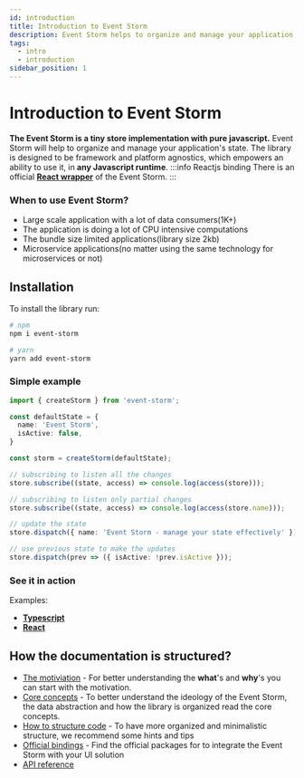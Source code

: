 ```yaml
---
id: introduction
title: Introduction to Event Storm
description: Event Storm helps to organize and manage your application's state. The library is designed to be framework and platform agnostics.
tags:
  - intro
  - introduction
sidebar_position: 1
---
```


# Introduction to Event Storm

**The Event Storm is a tiny store implementation with pure javascript.**
Event Storm will help to organize and manage your application's state. The library is designed to be framework and platform agnostics, which empowers an ability to use it, in **any Javascript runtime**.
:::info Reactjs binding
There is an official **[React wrapper](https://github.com/event-storm/react-event-storm)** of the Event Storm.
:::

### When to use Event Storm? 

- Large scale application with a lot of data consumers(1K+)
- The application is doing a lot of CPU intensive computations
- The bundle size limited applications(library size 2kb)
- Microservice applications(no matter using the same technology for microservices or not)

## Installation

To install the library run:
```bash
# npm
npm i event-storm

# yarn
yarn add event-storm
```

### Simple example

```typescript
import { createStorm } from 'event-storm';

const defaultState = {
  name: 'Event Storm',
  isActive: false,
}

const storm = createStorm(defaultState);

// subscribing to listen all the changes
store.subscribe((state, access) => console.log(access(store)));

// subscribing to listen only partial changes
store.subscribe((state, access) => console.log(access(store.name)));

// update the state
store.dispatch({ name: 'Event Storm - manage your state effectively' });

// use previous state to make the updates
store.dispatch(prev => ({ isActive: !prev.isActive }));
```

### See it in action

Examples:
 - [**Typescript**](https://codesandbox.io/s/beautiful-currying-bl9dv)
 - [**React**](https://codesandbox.io/s/intelligent-http-iupz5)

## How the documentation is structured?

- [The motiviation](/docs/motivation) - For better understanding the **what**'s and **why**'s you can start with the motivation.
- [Core concepts](/docs/concepts/overview) - To better understand the ideology of the Event Storm, the data abstraction and how the library is organized read the core concepts.
- [How to structure code](/docs/faq#howtoorganizethedirectorystructure) - To have more organized and minimalistic structure, we recommend some hints and tips
- [Official bindings](/docs/bindings/overview) - Find the official packages for to integrate the Event Storm with your UI solution
- [API reference](/docs/api-reference/overview)
